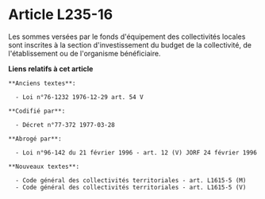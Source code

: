 # Article L235-16

Les sommes versées par le fonds d'équipement des collectivités locales sont inscrites à la section d'investissement du budget
de la collectivité, de l'établissement ou de l'organisme bénéficiaire.

**Liens relatifs à cet article**

	**Anciens textes**:

	  - Loi n°76-1232 1976-12-29 art. 54 V

	**Codifié par**:

	  - Décret n°77-372 1977-03-28

	**Abrogé par**:

	  - Loi n°96-142 du 21 février 1996 - art. 12 (V) JORF 24 février 1996

	**Nouveaux textes**:

	  - Code général des collectivités territoriales - art. L1615-5 (M)
	  - Code général des collectivités territoriales - art. L1615-5 (V)
